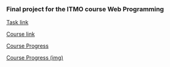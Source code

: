 ### Final project for the ITMO course Web Programming
[Task link](https://courses.openedu.ru/courses/course-v1:ITMOUniversity+WEBDEV+fall_2019/courseware/84cc5fae66ee462cb7f39c77c5e4cb67/0084f13ed5e04b62aee7e3a390f420bf/)

[Course link](https://courses.openedu.ru/courses/course-v1:ITMOUniversity+WEBDEV+fall_2019/courseware)

[Course Progress](https://courses.openedu.ru/courses/course-v1:ITMOUniversity+WEBDEV+fall_2019/progress)

[Course Progress (img)](https://drive.google.com/open?id=1VT5z0JRF--_uTyG0BD0PqZaPxwZw2YQB)
